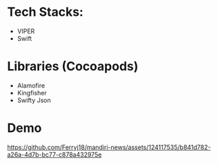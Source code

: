 # Tech Stacks:
- VIPER
- Swift
# Libraries (Cocoapods)
- Alamofire
- Kingfisher
- Swifty Json

# Demo
https://github.com/Ferryj18/mandiri-news/assets/124117535/b841d782-a26a-4d7b-bc77-c878a432975e

